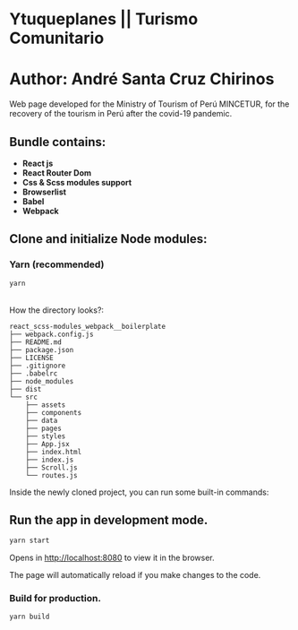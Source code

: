 # Ytuqueplanes || Turismo Comunitario
# Author: André Santa Cruz Chirinos
Web page developed for the Ministry of Tourism of Perú MINCETUR, for the recovery of the tourism in Perú after the covid-19 pandemic.

## Bundle contains:

- **React js**
- **React Router Dom**
- **Css & Scss modules support**
- **Browserlist** 
- **Babel**
- **Webpack**  

## Clone and initialize Node modules:

### Yarn (recommended)

```sh
yarn
```
<br>
How the directory looks?:

```
react_scss-modules_webpack__boilerplate
├── webpack.config.js
├── README.md
├── package.json
├── LICENSE
├── .gitignore
├── .babelrc
├── node_modules
├── dist
└── src
    ├── assets
    ├── components
    ├── data
    ├── pages
    ├── styles
    ├── App.jsx
    ├── index.html
    ├── index.js
    ├── Scroll.js
    └── routes.js
```

Inside the newly cloned project, you can run some built-in commands:

## Run the app in development mode.

```sh
yarn start
```
Opens in [http://localhost:8080](http://localhost:8080) to view it in the browser.

The page will automatically reload if you make changes to the code.

### Build for production.

```sh
yarn build
```